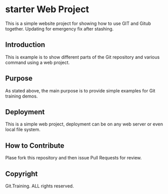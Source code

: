 # starter Web Project

This is a simple website project for 
showing how to use GIT and Gitub together.
Updating for emergency fix after stashing.

## Introduction

This is example is to show different parts
of the Git repository and various command
using a web project.

## Purpose

As stated above, the main purpose is to 
provide simple examples for Git training demos.

## Deployment

This is a simple web project, deployment
can be on any web server or even local file
system.

## How to Contribute

Plase fork this repository and then issue
Pull Requests for review.
## Copyright

Git.Training. ALL rights reserved.

